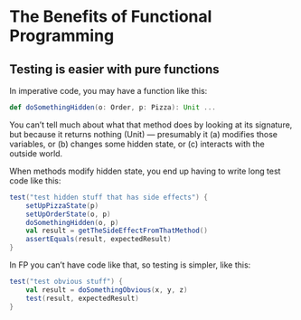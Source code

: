The Benefits of Functional Programming
===

Testing is easier with pure functions
---

In imperative code, you may have a function like this:

```scala
def doSomethingHidden(o: Order, p: Pizza): Unit ...
```

You can’t tell much about what that method does by looking at its signature, but because it returns nothing (Unit) — presumably it
(a) modifies those variables, or
(b) changes some hidden state, or
(c) interacts with the outside world.

When methods modify hidden state, you end up having to write long test
code like this:

```scala
test("test hidden stuff that has side effects") {
    setUpPizzaState(p)
    setUpOrderState(o, p)
    doSomethingHidden(o, p)
    val result = getTheSideEffectFromThatMethod()
    assertEquals(result, expectedResult)
}
```

In FP you can’t have code like that, so testing is simpler, like this:

```scala
test("test obvious stuff") {
    val result = doSomethingObvious(x, y, z)
    test(result, expectedResult)
}
```
